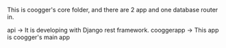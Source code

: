 This is coogger's core folder, and there are 2 app and one database router in.

api -> It is developing with Django rest framework.
cooggerapp -> This app is coogger's main app
